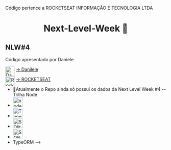 Código pertence a ROCKETSEAT INFORMAÇÃO E TECNOLOGIA LTDA

<h1 align="center">
  Next-Level-Week 🚀
</h1>

## NLW#4
  Código apresentado por Daniele  
  
 <a href="https://github.com/danileao" target="blank"><img align="left" src="https://avatars.githubusercontent.com/u/5041791?s=460&u=7261e439282198ba0ce42fcfc619631fe989f58c&v=4" alt="Danileao" height="30" width="30" />-> Danilele
  
  <a href="https://github.com/Rocketseat" target="blank"> <img align="left" src="https://avatars.githubusercontent.com/u/28929274?s=200&v=4" alt="Rocketseat" height="30"    width="30" />-> ROCKETSEAT
 </a> 
 
 - 🚀Atualmente o Repo ainda só possui os dados da Next Level Week #4 -- Trilha Node
 - <img src="https://img.shields.io/badge/-Node.js-3C873A?style=flat&logo=Node.js&logoColor=white" height="30" width="30" alt="nodejs"/>
 - <img src="https://simpleicons.org/icons/typescript.svg" height="30" width="30" alt="Typescript"/> 
 - <img src="https://simpleicons.org/icons/sqlite.svg" height="30" width="30" alt="SQlite"/> 
 - <img src="https://simpleicons.org/icons/visualstudiocode.svg" height="30" width="30" alt="SQlite"/> 
 - TypeORM
 -->

